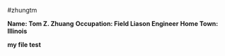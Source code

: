 #zhungtm

**Name: Tom Z. Zhuang**
**Occupation: Field Liason Engineer**
**Home Town: Illinois**

**my file test**
